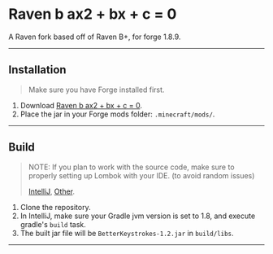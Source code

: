 # Raven b ax2 + bx + c = 0
A Raven fork based off of Raven B+, for forge 1.8.9.

---

## Installation
> Make sure you have Forge installed first.

1. Download [Raven b ax2 + bx + c = 0](https://github.com/larryngton2/Raven-B-QuadraticFormula/releases).
2. Place the jar in your Forge mods folder: `.minecraft/mods/`.

---

## Build
> NOTE: If you plan to work with the source code, make sure to properly setting up Lombok with your IDE. (to avoid random issues)
> 
> [IntelliJ](https://projectlombok.org/setup/intellij), [Other](https://projectlombok.org).
1. Clone the repository.
2. In IntelliJ, make sure your Gradle jvm version is set to 1.8, and execute gradle's `build` task.
3. The built jar file will be `BetterKeystrokes-1.2.jar` in `build/libs`.

---